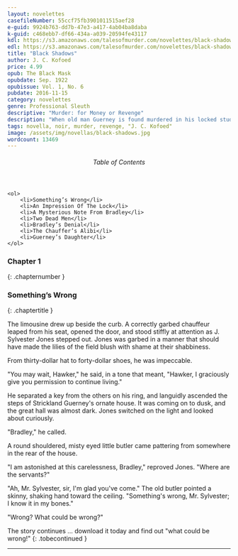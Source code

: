 ```yaml
---
layout: novelettes
casefileNumber: 55ccf75fb3901011515aef28
e-guid: 9924b763-dd7b-47e3-a417-4ab04ba8daba
k-guid: c468ebb7-df66-434a-a039-20594fe43117
kdl: https://s3.amazonaws.com/talesofmurder.com/novelettes/black-shadows.mobi 
edl: https://s3.amazonaws.com/talesofmurder.com/novelettes/black-shadows.epub  
title: "Black Shadows"
author: J. C. Kofoed
price: 4.99
opub: The Black Mask
opubdate: Sep. 1922
opubissue: Vol. 1, No. 6
pubdate: 2016-11-15
category: novelettes
genre: Professional Sleuth
descriptive: "Murder: for Money or Revenge"
description: "When old man Guerney is found murdered in his locked study, then the prime suspect and a mysterious tattooed man are also found murdered, newspaperman Johnny Suggs is determined to prove Mildred Guerney's innocense and prove himself to his father."
tags: novella, noir, murder, revenge, "J. C. Kofoed"
image: /assets/img/novellas/black-shadows.jpg
wordcount: 13469
---
```


<div class="lp__toc">
	<header>
		<h6>Table of Contents</h6>
	</header>

	<ol>
		<li>Something’s Wrong</li>
		<li>An Impression Of The Lock</li>
		<li>A Mysterious Note From Bradley</li>
		<li>Two Dead Men</li>
		<li>Bradley’s Denial</li>
		<li>The Chauffer’s Alibi</li>
		<li>Guerney’s Daughter</li>
	</ol>

</div>

### Chapter 1
{: .chapternumber }

### Something’s Wrong
{: .chaptertitle }

The limousine drew up beside the curb. A correctly garbed chauffeur leaped from his seat, opened the door, and stood stiffly at attention as J. Sylvester Jones stepped out. Jones was garbed in a manner that should have made the lilies of the field blush with shame at their shabbiness. 

From thirty-dollar hat to forty-dollar shoes, he was impeccable. 

"You may wait, Hawker," he said, in a tone that meant, "Hawker, I graciously give you permission to continue living." 

He separated a key from the others on his ring, and languidly ascended the steps of Strickland Guerney's ornate house. It was coming on to dusk, and the great hall was almost dark. Jones switched on the light and looked about curiously. 

"Bradley," he called. 

A round shouldered, misty eyed little butler came pattering from somewhere in the rear of the house. 

"I am astonished at this carelessness, Bradley," reproved Jones. "Where are the servants?" 

"Ah, Mr. Sylvester, sir, I'm glad you've come." The old butler pointed a skinny, shaking hand toward the ceiling. "Something's wrong, Mr. Sylvester; I know it in my bones." 

"Wrong? What could be wrong?"

The story continues &hellip; download it today and find out "what could be wrong!"
{: .tobecontinued }

<hr>
<br>



